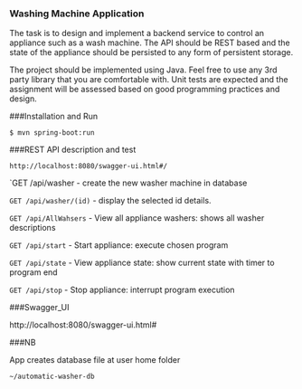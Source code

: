 ### Washing Machine Application

The task is to design and implement a backend service to control an appliance such as a wash machine. The API should be REST
based and the state of the appliance should be persisted to any form of persistent storage. 

The project should be implemented using Java. Feel free to use any 3rd party library that you are comfortable with. Unit tests are
expected and the assignment will be assessed based on good programming practices and design.


###Installation and Run


`$ mvn spring-boot:run`


###REST API description and test

`http://localhost:8080/swagger-ui.html#/`

`GET /api/washer - create the new washer machine in database

`GET /api/washer/(id)` - display the selected id details.

`GET /api/AllWahsers` - View all appliance washers: shows all washer descriptions

`GET /api/start` - Start appliance: execute chosen program

`GET /api/state` - View appliance state: show current state with timer to program end

`GET /api/stop` - Stop appliance: interrupt program execution

###Swagger_UI 

http://localhost:8080/swagger-ui.html#

###NB

App creates database file at user home folder

`~/automatic-washer-db`

